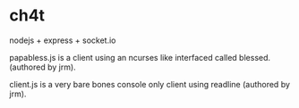 # ch4t
nodejs + express + socket.io 

papabless.js is a client using an ncurses like interfaced called blessed. (authored by jrm). 

client.js is a very bare bones console only client using readline (authored by jrm). 
